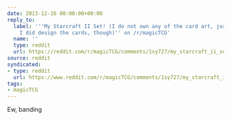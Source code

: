 ```yaml
---
date: 2013-12-16 00:00:00+00:00
reply_to:
  label: '''My Starcraft II Set! (I do not own any of the card art, just ignore it.
    I did design the cards, though)'' on /r/magicTCG'
  name: ''
  type: reddit
  url: https://reddit.com/r/magicTCG/comments/1sy727/my_starcraft_ii_set_i_do_not_own_any_of_the_card/
source: reddit
syndicated:
- type: reddit
  url: https://www.reddit.com/r/magicTCG/comments/1sy727/my_starcraft_ii_set_i_do_not_own_any_of_the_card/ce2ly9r/
tags:
- magicTCG
---
```


Ew, banding